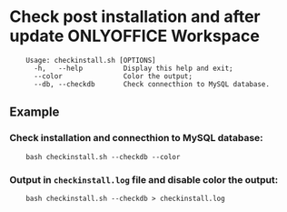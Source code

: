 # Check post installation and after update ONLYOFFICE Workspace

		Usage: checkinstall.sh [OPTIONS]
		  -h, 	--help         	Display this help and exit;
		  --color             	Color the output;
		  --db, --checkdb     	Check connecthion to MySQL database.

## Example
### Check installation and connecthion to MySQL database:
		bash checkinstall.sh --checkdb --color
### Output in `checkinstall.log` file and disable color the output:
		bash checkinstall.sh --checkdb > checkinstall.log
